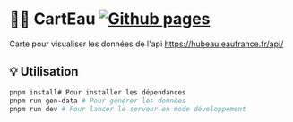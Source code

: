 # 📌💧 CartEau [![Github pages](https://github.com/bizouarn/CartEau/actions/workflows/gh-pages.yml/badge.svg?branch=main)](https://github.com/bizouarn/CartEau/actions/workflows/gh-pages.yml)
Carte pour visualiser les données de l'api https://hubeau.eaufrance.fr/api/ 

## 💡 Utilisation
```bash
pnpm install# Pour installer les dépendances
pnpm run gen-data # Pour générer les données
pnpm run dev # Pour lancer le serveur en mode développement
```

